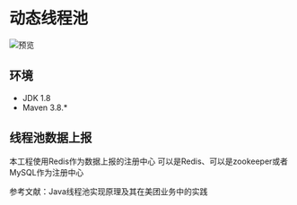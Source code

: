# 动态线程池
![预览](https://images.techgeng.com/blog/Snipaste_2025-03-18_19-13-21.png)

## 环境
- JDK 1.8
- Maven 3.8.*

## 线程池数据上报
本工程使用Redis作为数据上报的注册中心
可以是Redis、可以是zookeeper或者MySQL作为注册中心


参考文献：Java线程池实现原理及其在美团业务中的实践